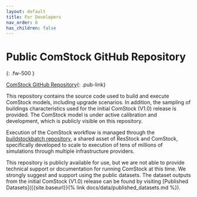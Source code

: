 ```yaml
---
layout: default
title: For Developers
nav_order: 8
has_children: false
---
```


# Public ComStock GitHub Repository
{: .fw-500 }

[ComStock GitHub Repository](https://github.com/NREL/ComStock){: .pub-link}

This repository contains the source code used to build and execute ComStock models, including upgrade scenarios. In addition, the sampling of buildings characteristics used for the initial ComStock (V1.0) release is provided. The ComStock model is under active calibration and development, which is publicly visible on this repository.

Execution of the ComStock workflow is managed through the [buildstockbatch repository](https://github.com/NREL/buildstockbatch), a shared asset of ResStock and ComStock, specifically developed to scale to execution of tens of millions of simulations through multiple infrastructure providers.

This repository is publicly available for use, but we are not able to provide technical support or documentation for running ComStock at this time. We strongly suggest and support using the public datasets. The dataset outputs from the initial ComStock (V1.0) release can be found by visiting [Published Datasets]({{site.baseurl}}{% link docs/data/published_datasets.md %}).
